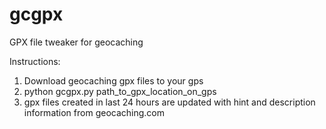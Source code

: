 # gcgpx
GPX file tweaker for geocaching

Instructions:
1) Download geocaching gpx files to your gps
2) python gcgpx.py path_to_gpx_location_on_gps
3) gpx files created in last 24 hours are updated with hint and description information from geocaching.com
